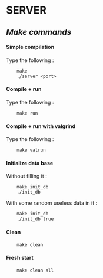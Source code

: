 # SERVER

## _Make commands_

#### **Simple compilation**
Type the following :
```
    make
    ./server <port>
```

#### **Compile + run**
Type the following :
```
    make run
```

#### **Compile + run with valgrind**
Type the following :
```
    make valrun
```

#### **Initialize data base**

Without filling it :
```
    make init_db
    ./init_db
```

With some random useless data in it :
```
    make init_db
    ./init_db true
```

#### **Clean**
```
    make clean
```

#### **Fresh start**
```
    make clean all
```
